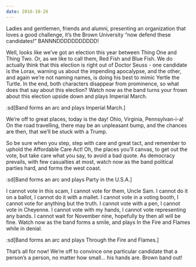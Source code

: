 ```yaml
---
date: 2016-10-26
---
```


Ladies and gentlemen, friends and alumni, presenting an organization that loves a good challenge, it’s the Brown University “now defend these candidates!” BANNNDDDDDDDDDDD!

Well, looks like we’ve got an election this year between Thing One and Thing Two. Or, as we like to call them, Red Fish and Blue Fish. We do actually think that this election is right out of Doctor Seuss - one candidate is the Lorax, warning us about the impending apocalypse, and the other, and again we’re not naming names, is doing his best to mimic Yertle the Turtle. In the end, both characters disappear from prominence, so what does that say about this election? Watch now as the band turns your frown about this election upside down and plays Imperial March.

:sd[Band forms an arc and plays Imperial March.]

We’re off to great places, today is the day! Ohio, Virginia, Pennsylvan-i-a! On the road travelling, there may be an unpleasant bump, and the chances are then, that we’ll be stuck with a Trump.

So be sure when you step, step with care and great tact, and remember to uphold the Affordable Care Act! Oh, the places you’ll canvas, to get out the vote, but take care what you say, to avoid a bad quote. As democracy prevails, with few casualties at most, watch now as the band political parties hard, and forms the west coast.

:sd[Band forms an arc and plays Party in the U.S.A.]

I cannot vote in this scam, I cannot vote for them, Uncle Sam. I cannot do it on a ballot, I cannot do it with a mallet. I cannot vote in a voting booth, I cannot vote for anything but the truth. I cannot vote with a pen, I cannot vote in Cheyenne. I cannot vote with my hands, I cannot vote representing any bands. I cannot wait for November nine, hopefully by then all will be fine. Watch now as the band forms a smile, and plays In the Fire and Flames while in denial.

:sd[Band forms an arc and plays Through the Fire and Flames.]

That’s all for now! We’re off to convince one particular candidate that a person’s a person, no matter how small... his hands are. Brown band out!
